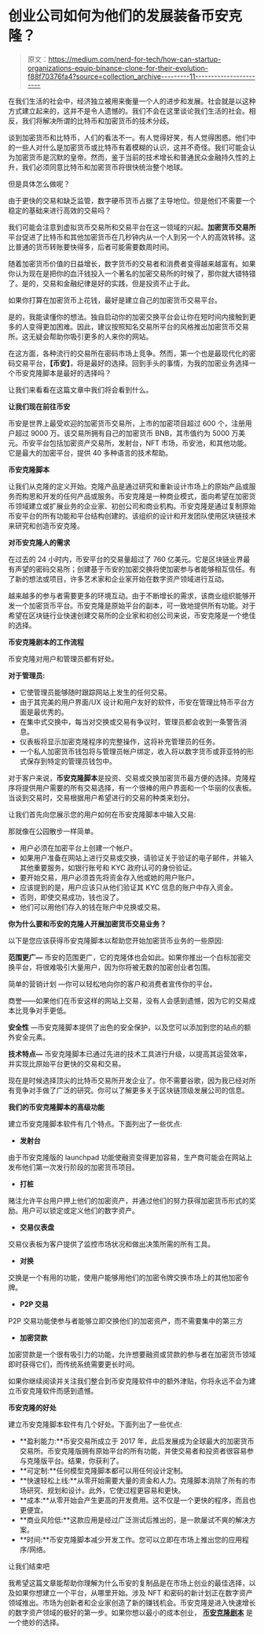 # 创业公司如何为他们的发展装备币安克隆？

> 原文：<https://medium.com/nerd-for-tech/how-can-startup-organizations-equip-binance-clone-for-their-evolution-f88f70376fa4?source=collection_archive---------11----------------------->

在我们生活的社会中，经济独立被用来衡量一个人的进步和发展。社会就是以这种方式建立起来的，这并不是令人遗憾的。我们不会在这里谈论我们生活的社会。相反，我们将解决所谓的比特币和加密货币的技术分歧。

谈到加密货币和比特币，人们的看法不一。有人觉得好笑，有人觉得困惑。他们中的一些人对什么是加密货币或比特币有着模糊的认识，这并不奇怪。我们可能会认为加密货币是沉默的皇帝。然而，鉴于当前的技术增长和普通民众金融持久性的上升，我们必须同意比特币和加密货币将很快统治整个地球。

但是具体怎么做呢？

由于更快的交易和缺乏监管，数字硬币货币占据了主导地位。但是他们不需要一个稳定的基础来进行高效的交易吗？

我们可能会注意到虚拟货币交易所和交易平台在这一领域的兴起。**加密货币交易所**平台促进了比特币和其他加密货币在几秒钟内从一个人到另一个人的高效转移。这比普通的货币转账要快得多，后者可能需要数周时间。

随着加密货币价值的日益增长，数字货币的交易者和消费者变得越来越富有。如果你认为现在是把你的血汗钱投入一个著名的加密交易所的时候了，那你就大错特错了。是的，交易和金融纪律是好的实践，但是投资不止于此。

如果你打算在加密货币上花钱，最好是建立自己的加密货币交易平台。

是的，我能读懂你的想法。独自启动你的加密交换平台会让你在短时间内接触到更多的人变得更加困难。因此，建议按照知名交易所平台的风格推出加密货币交易所。这无疑会帮助你吸引更多的人来你的网站。

在这方面，各种流行的交易所在密码市场上竞争。然而，第一个也是最现代化的密码交易平台，**【币安】**，将是最好的选择。回到手头的事情，为我的加密业务选择一个币安克隆脚本是最好的选择吗？

让我们来看看在这篇文章中我们将会看到什么。

**让我们现在前往币安**

币安是世界上最受欢迎的加密货币交易所，上市的加密项目超过 600 个，注册用户超过 9000 万。该交易所拥有自己的加密货币 BNB，其市值约为 5000 万美元。币安平台包括加密资产交易所，发射台，NFT 市场，币安池，和其他功能。它是最大的加密平台，提供 40 多种语言的技术帮助。

**币安克隆脚本**

让我们从克隆的定义开始。克隆产品是通过研究和重新设计市场上的原始产品或服务而构思和开发的任何产品或服务。币安克隆是一种商业模式，面向希望在加密货币领域建立或扩展业务的企业家、初创公司和商业机构。币安克隆是通过复制原始币安平台的所有功能和平台结构创建的。该组织的设计和开发团队使用区块链技术来研究和创造币安克隆。

**对币安克隆人的需求**

在过去的 24 小时内，币安平台的交易量超过了 760 亿美元。它是区块链业界最有声望的密码交易所；创建基于币安的加密交换将使加密参与者能够相互信任。有了新的想法或项目，许多艺术家和企业家开始在数字资产领域进行互动。

越来越多的参与者需要更多的环境互动。由于不断增长的需求，该商业组织能够开发一个加密货币平台。币安克隆是原始平台的副本，可一致地提供所有功能。对于希望在区块链行业快速创建交易所的企业家和初创公司来说，币安克隆是一个绝佳的选择。

**币安克隆剧本的工作流程**

币安克隆对用户和管理员都有好处。

**对于管理员:**

*   它使管理员能够随时跟踪网站上发生的任何交易。
*   由于其完美的用户界面/UX 设计和用户友好的软件，币安在管理比特币平台方面是最优秀的。
*   在集中式交换中，每当对交换或交易有争议时，管理员都会收到一条警告消息。
*   仪表板将显示加密克隆程序的完整操作，这将补充管理员的任务。
*   一个私人加密货币钱包将与管理员帐户绑定，收入将以数字货币或菲亚特的形式保存到特定的管理员钱包中。

对于客户来说，**币安克隆脚本**是投资、交易或交换加密货币最方便的选择。克隆程序将提供用户需要的所有交易选择，有一个很棒的用户界面和一个华丽的仪表板。当谈到交易时，交易根据用户希望进行的交易的种类来划分。

让我们首先向您展示您的用户如何在币安克隆脚本中输入交易:

那就像在公园散步一样简单。

*   用户必须在加密平台上创建一个帐户。
*   如果用户准备在网站上进行交易或交换，请验证关于验证的电子邮件，并输入其他重要服务，如银行账号和 KYC 政府认可的身份验证。
*   要开始交易，用户必须首先将资金存入他或她的用户账户。
*   应该提到的是，用户应该只从他们验证其 KYC 信息的账户中存入资金。
*   否则，即使交易成功，钱也没了。
*   他们可以用他们存入的钱在账户中兑换或交易。

**你为什么要和币安的克隆人开展加密货币交易业务？**

以下是您应该获得币安克隆脚本以帮助您开始加密货币业务的一些原因:

**范围更广—** 币安的范围更广，它的克隆体也会如此。如果你推出一个白标加密交换平台，将很难吸引大量用户，因为你将被无数的加密创业者包围。

简单的营销计划 —你可以轻松地向你的客户和消费者宣传你的平台。

商誉——如果他们在币安这样的网站上交易，没有人会感到遗憾，因为它的交易成本比竞争对手更低。

**安全性** —币安克隆脚本提供了出色的安全保护，以及您可以添加到您的站点的额外安全元素。

**技术特点—** 币安克隆脚本已通过先进的技术工具进行升级，以提高其运营效率，并实现比原始平台更快的交易和交易。

现在是时候选择顶尖的比特币交易所开发企业了。你不需要谷歌，因为我已经对所有竞争对手做了广泛的研究。你可以了解更多关于区块链顶级发展公司的信息。

**我们的币安克隆脚本的高级功能**

建立币安克隆脚本软件有几个特点。下面列出了一些优点:

*   **发射台**

由于币安克隆版的 launchpad 功能使融资变得更加容易，生产商可能会在网站上发布他们第一次发行阶段的加密货币项目。

*   **打桩**

赌注允许平台用户押上他们的加密资产，并通过他们的努力获得加密货币形式的奖励。用户可以锁定或定义他们的数字资产。

*   **交易仪表盘**

交易仪表板为客户提供了监控市场状况和做出决策所需的所有工具。

*   **对换**

交换是一个有用的功能，使用户能够用他们的加密令牌交换市场上的其他加密令牌。

*   **P2P 交易**

P2P 交易功能使参与者能够立即交换他们的加密资产，而不需要集中的第三方

*   **加密贷款**

加密贷款是一个很有吸引力的功能，允许想要融资或贷款的参与者在加密货币领域即时获得它们，而传统系统需要更长时间。

如果你继续阅读并关注我们整合到币安克隆软件中的额外津贴，你将永远不会为建立币安克隆软件而感到遗憾。

**币安克隆的好处**

建立币安克隆脚本软件有几个好处。下面列出了一些优点:

*   **盈利能力:**币安交易所成立于 2017 年，此后发展成为全球最大的加密货币交易所。币安克隆版拥有原始平台的所有功能，并使交易者和投资者很容易参与克隆版平台。结果，你获利了。
*   **可定制:**任何模型克隆脚本都可以用任何设计定制。
*   **快速轻松上线:**从零开始需要大量的资金和人力。克隆脚本消除了所有的市场研究、规划和设计。此外，它使过程更容易和更快。
*   **成本:**从零开始会产生更高的开发费用。这不仅是一个更快的程序，而且也更便宜。
*   **商业风险低:**这款应用是经过广泛测试后推出的，是一款屡试不爽的解决方案。
*   **时间:**币安克隆脚本减少开发工作。您可以立即在市场上推出您的应用程序/网络。

让我们结束吧

我希望这篇文章能帮助你理解为什么币安的复制品是在市场上创业的最佳选择，以及如果你想建立一个平台，从哪里开始。涉及 NFT 和密码的新计划正在数字资产领域推出。市场为创新者和企业家创造了新的赚钱机会。币安克隆是进入快速增长的数字资产领域的极好的第一步。如果你想以最小的成本创业， [**币安克隆剧本**](https://www.clarisco.com/binance-clone-script) 是一个绝妙的选择。
